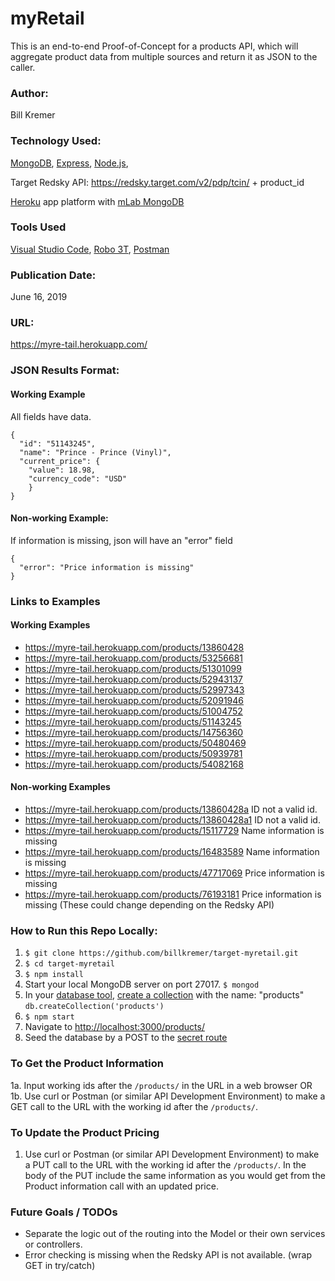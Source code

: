 # myRetail
This is an end-to-end Proof-of-Concept for a products API, which will aggregate product data from multiple sources and return it as JSON to the caller.
 

### Author:
Bill Kremer

### Technology Used:
[MongoDB](https://docs.mongodb.com/manual/), [Express](http://expressjs.com/), [Node.js](https://nodejs.org),

Target Redsky API: https://redsky.target.com/v2/pdp/tcin/ + product_id

[Heroku](https://www.heroku.com/) app platform with [mLab MongoDB](https://www.mlab.com/)

### Tools Used
[Visual Studio Code](https://code.visualstudio.com/), [Robo 3T](https://www.robomongo.org), [Postman](https://www.getpostman.com/)

### Publication Date:
June 16, 2019

### URL:
https://myre-tail.herokuapp.com/


<!-- does PUT need to verify name? what is actual input for PUT -->

### JSON Results Format:
#### Working Example
All fields have data.

```
{ 
  "id": "51143245",
  "name": "Prince - Prince (Vinyl)",
  "current_price": {
    "value": 18.98,
    "currency_code": "USD"
    }
}
```

#### Non-working Example:
If information is missing, json will have an "error" field
```
{
  "error": "Price information is missing"
}
```

### Links to Examples

#### Working Examples
* https://myre-tail.herokuapp.com/products/13860428
* https://myre-tail.herokuapp.com/products/53256681
* https://myre-tail.herokuapp.com/products/51301099
* https://myre-tail.herokuapp.com/products/52943137
* https://myre-tail.herokuapp.com/products/52997343
* https://myre-tail.herokuapp.com/products/52091946
* https://myre-tail.herokuapp.com/products/51004752
* https://myre-tail.herokuapp.com/products/51143245
* https://myre-tail.herokuapp.com/products/14756360
* https://myre-tail.herokuapp.com/products/50480469
* https://myre-tail.herokuapp.com/products/50939781
* https://myre-tail.herokuapp.com/products/54082168


#### Non-working Examples
* https://myre-tail.herokuapp.com/products/13860428a ID not a valid id.
* https://myre-tail.herokuapp.com/products/13860428a1 ID not a valid id.
* https://myre-tail.herokuapp.com/products/15117729 Name information is missing
* https://myre-tail.herokuapp.com/products/16483589 Name information is missing
* https://myre-tail.herokuapp.com/products/47717069 Price information is missing
* https://myre-tail.herokuapp.com/products/76193181 Price information is missing
(These could change depending on the Redsky API)

### How to Run this Repo Locally:
1. `$ git clone https://github.com/billkremer/target-myretail.git`
2. `$ cd target-myretail`
3. `$ npm install`
4. Start your local MongoDB server on port 27017. `$ mongod`
5. In your [database tool](https://www.robomongo.org), [create a collection](https://docs.mongodb.com/manual/reference/method/db.createCollection/) with the name: "products" `db.createCollection('products')`
6. `$ npm start`
7. Navigate to [http://localhost:3000/products/](http://localhost:3000/products/)
8. Seed the database by a POST to the [secret route](http://localhost:3000/secret/newproducts/thisisanexcellentroute)


### To Get the Product Information 
1a\. Input working ids after the `/products/` in the URL in a web browser
OR
1b\. Use curl or Postman (or similar API Development Environment) to make a GET call to the URL with the working id after the `/products/`.

### To Update the Product Pricing
1. Use curl or Postman (or similar API Development Environment) to make a PUT call to the URL with the working id after the `/products/`. In the body of the PUT include the same information as you would get from the Product information call with an updated price.


### Future Goals / TODOs
* Separate the logic out of the routing into the Model or their own services or controllers.
* Error checking is missing when the Redsky API is not available. (wrap GET in try/catch)
